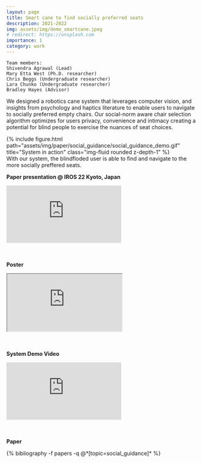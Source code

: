 ```yaml
---
layout: page
title: Smart cane to find socially preferred seats
description: 2021-2022
img: assets/img/demo_smartcane.jpeg
# redirect: https://unsplash.com
importance: 1
category: work
---
```

    Team members:
    Shivendra Agrawal (Lead)
    Mary Etta West (Ph.D. researcher)
    Chris Beggs (Undergraduate researcher)
    Lara Chunko (Undergraduate researcher)
    Bradley Hayes (Advisor)

We designed a robotics cane system that leverages computer vision, and insights from psychology and
haptics literature to enable users to navigate to socially preferred empty chairs. Our social-norm aware
chair selection algorithm optimizes for users privacy, convenience and intimacy creating a potential for
blind people to exercise the nuances of seat choices.

<div class="row">
    <div class="col-sm mt-3 mt-md-0" style="vertical-align:middle">
        {% include figure.html path="assets/img/paper/social_guidance/social_guidance_demo.gif" title="System in action" class="img-fluid rounded z-depth-1" %}
    </div>
</div>
<div class="caption">
    With our system, the blindfloded user is able to find and navigate to the more socially preffered seats.
</div>


**Paper presentation @ IROS 22 Kyoto, Japan**
<div class="video-container">
<iframe src="https://www.youtube.com/embed/6lmUHh1aFFg" title="YouTube video player" frameborder="0" allow="accelerometer; autoplay; clipboard-write; encrypted-media; gyroscope; picture-in-picture" allowfullscreen></iframe>
</div>


<br /><br />
**Poster**
<div class="video-container">
<iframe src="https://drive.google.com/file/d/1VP3k-SudX21NZ_HvtA49C2bNZuhjbgAo/preview" allow="autoplay"></iframe>
</div>

<br /><br />
**System Demo Video** 
<div class="video-container">
<iframe src="https://www.youtube.com/embed/fcOJgpEuN9E" title="YouTube video player" frameborder="0" allow="accelerometer; autoplay; clipboard-write; encrypted-media; gyroscope; picture-in-picture" allowfullscreen></iframe>
</div>

<br /><br />
**Paper**
<div class="publications">
{% bibliography -f papers -q @*[topic=social_guidance]* %}
</div>